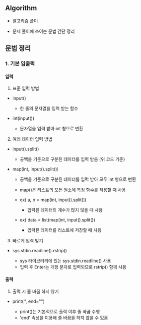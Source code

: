 ## Algorithm
- 알고리즘 풀이


- 문제 풀이에 쓰이는 문법 간단 정리

## 문법 정리

### 1. 기본 입출력

#### 입력
1. 표준 입력 방법
- input()


  - 한 줄의 문자열을 입력 받는 함수
- int(input())


  - 문자열을 입력 받아 int 형으로 변환
2. 여러 데이터 입력 방법
 - input().split()


   - 공백을 기준으로 구분된 데이터를 입력 받음 (위 코드 기준)
 - map(int, input().split())


   - 공백을 기준으로 구분된 데이터를 입력 받아 모두 int 형으로 변환
   - map()은 리스트의 모든 원소에 특정 함수를 적용할 때 사용
   - ex) a, b = map(int, input().split())


     - 입력된 데이터의 개수가 많지 않을 때 사용
   - ex) data = list(map(int, input().split())


     - 입력된 데이터를 리스트에 저장할 때 사용 
3. 빠르게 입력 받기
 - sys.stdin.readline().rstrip()


   - sys 라이브러리에 있는 sys.stdin.readline() 사용
   - 입력 후 Enter는 개행 문자로 입력되므로 rstrip() 함께 사용

#### 출력
1. 출력 시 줄 바꿈 하지 않기
 - print('', end="")


   - print()는 기본적으로 출력 이후 줄 바꿈 수행
   - 'end' 속성을 이용해 줄 바꿈을 하지 않을 수 있음

